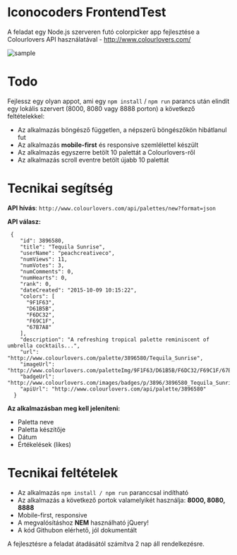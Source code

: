 # Iconocoders FrontendTest

A feladat egy Node.js szerveren futó colorpicker app fejlesztése a Colourlovers API használatával - http://www.colourlovers.com/ 

![sample](https://s3.amazonaws.com/assets-github/repo/progcode/img/ColourLovers+Live+Desktop.png)

# Todo

Fejlessz egy olyan appot, ami egy `npm install` / `npm run` parancs után elindít egy lokális szervert (8000, 8080 vagy 8888 porton) a következő feltételekkel:

 - Az alkalmazás böngésző független, a népszerű böngészőkön hibátlanul fut
 - Az alkalmazás **mobile-first** és responsive szemlélettel készült
 - Az alkalmazás egyszerre betölt 10 palettát a Colourlovers-ről
 - Az alkalmazás scroll eventre betölt újabb 10 palettát
 
# Tecnikai segítség
**API hívás**:  `http://www.colourlovers.com/api/palettes/new?format=json`

**API válasz:**

     {
        "id": 3896580,
        "title": "Tequila Sunrise",
        "userName": "peachcreativeco",
        "numViews": 11,
        "numVotes": 3,
        "numComments": 0,
        "numHearts": 0,
        "rank": 0,
        "dateCreated": "2015-10-09 10:15:22",
        "colors": [
          "9F1F63",
          "D61B5B",
          "F6DC32",
          "F69C1F",
          "67B7A8"
        ],
        "description": "A refreshing tropical palette reminiscent of umbrella cocktails...",
        "url": "http://www.colourlovers.com/palette/3896580/Tequila_Sunrise",
        "imageUrl": "http://www.colourlovers.com/paletteImg/9F1F63/D61B5B/F6DC32/F69C1F/67B7A8/Tequila_Sunrise.png",
        "badgeUrl": "http://www.colourlovers.com/images/badges/p/3896/3896580_Tequila_Sunrise.png",
        "apiUrl": "http://www.colourlovers.com/api/palette/3896580"
      }
**Az alkalmazásban meg kell jeleníteni:**

 - Paletta neve
 - Paletta készítője
 - Dátum
 - Értékelések (likes)
 
# Tecnikai feltételek
 - Az alkalmazás `npm install / npm run` paranccsal indítható
 - Az alkalmazás a következő portok valamelyikét használja: **8000, 8080, 8888**
 - Mobile-first, responsive
 - A megvalósításhoz **NEM** használható jQuery!
 - A kód Githubon elérhető, jól dokumentált
 
 A fejlesztésre a feladat átadásától számítva 2 nap áll rendelkezésre.

